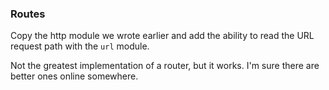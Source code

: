 <h3>Routes</h3>
<p>Copy the http module we wrote earlier and add the ability to read the URL request path with the <code>url</code> module.</p>

<p>Not the greatest implementation of a router, but it works. I'm sure there are better ones online somewhere.</p>

